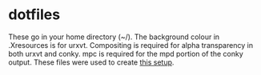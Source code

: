 dotfiles
========

These go in your home directory (~/). The background colour in .Xresources is for urxvt. Compositing is required for alpha transparency in both urxvt and conky. mpc is required for the mpd portion of the conky output. These files were used to create [this setup](http://imgur.com/a/5XDwf#0).
